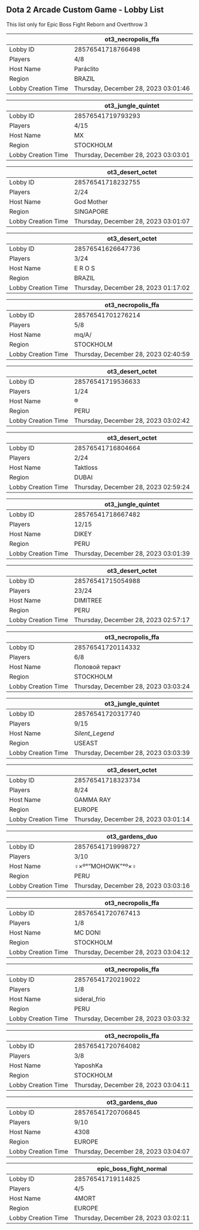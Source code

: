 ## Dota 2 Arcade Custom Game - Lobby List

This list only for Epic Boss Fight Reborn and Overthrow 3

|  | ot3_necropolis_ffa |
| ------ | ------ |
| Lobby ID | 28576541718766498 |
| Players | 4/8 |
| Host Name | Paráclito |
| Region | BRAZIL |
| Lobby Creation Time | Thursday, December 28, 2023 03:01:46 |


|  | ot3_jungle_quintet |
| ------ | ------ |
| Lobby ID | 28576541719793293 |
| Players | 4/15 |
| Host Name | MX |
| Region | STOCKHOLM |
| Lobby Creation Time | Thursday, December 28, 2023 03:03:01 |


|  | ot3_desert_octet |
| ------ | ------ |
| Lobby ID | 28576541718232755 |
| Players | 2/24 |
| Host Name | God Mother |
| Region | SINGAPORE |
| Lobby Creation Time | Thursday, December 28, 2023 03:01:07 |


|  | ot3_desert_octet |
| ------ | ------ |
| Lobby ID | 28576541626647736 |
| Players | 3/24 |
| Host Name | E R O S |
| Region | BRAZIL |
| Lobby Creation Time | Thursday, December 28, 2023 01:17:02 |


|  | ot3_necropolis_ffa |
| ------ | ------ |
| Lobby ID | 28576541701276214 |
| Players | 5/8 |
| Host Name | mq/A/ |
| Region | STOCKHOLM |
| Lobby Creation Time | Thursday, December 28, 2023 02:40:59 |


|  | ot3_desert_octet |
| ------ | ------ |
| Lobby ID | 28576541719536633 |
| Players | 1/24 |
| Host Name | ® |
| Region | PERU |
| Lobby Creation Time | Thursday, December 28, 2023 03:02:42 |


|  | ot3_desert_octet |
| ------ | ------ |
| Lobby ID | 28576541716804664 |
| Players | 2/24 |
| Host Name | Taktloss |
| Region | DUBAI |
| Lobby Creation Time | Thursday, December 28, 2023 02:59:24 |


|  | ot3_jungle_quintet |
| ------ | ------ |
| Lobby ID | 28576541718667482 |
| Players | 12/15 |
| Host Name | DIKEY |
| Region | PERU |
| Lobby Creation Time | Thursday, December 28, 2023 03:01:39 |


|  | ot3_desert_octet |
| ------ | ------ |
| Lobby ID | 28576541715054988 |
| Players | 23/24 |
| Host Name | DIMITREE |
| Region | PERU |
| Lobby Creation Time | Thursday, December 28, 2023 02:57:17 |


|  | ot3_necropolis_ffa |
| ------ | ------ |
| Lobby ID | 28576541720114332 |
| Players | 6/8 |
| Host Name | Половой теракт |
| Region | STOCKHOLM |
| Lobby Creation Time | Thursday, December 28, 2023 03:03:24 |


|  | ot3_jungle_quintet |
| ------ | ------ |
| Lobby ID | 28576541720317740 |
| Players | 9/15 |
| Host Name | _Silent_Legend_ |
| Region | USEAST |
| Lobby Creation Time | Thursday, December 28, 2023 03:03:39 |


|  | ot3_desert_octet |
| ------ | ------ |
| Lobby ID | 28576541718323734 |
| Players | 8/24 |
| Host Name | GAMMA RAY |
| Region | EUROPE |
| Lobby Creation Time | Thursday, December 28, 2023 03:01:14 |


|  | ot3_gardens_duo |
| ------ | ------ |
| Lobby ID | 28576541719998727 |
| Players | 3/10 |
| Host Name | ♀×º°”MOHOWK”°º×♀ |
| Region | PERU |
| Lobby Creation Time | Thursday, December 28, 2023 03:03:16 |


|  | ot3_necropolis_ffa |
| ------ | ------ |
| Lobby ID | 28576541720767413 |
| Players | 1/8 |
| Host Name | MC DONI |
| Region | STOCKHOLM |
| Lobby Creation Time | Thursday, December 28, 2023 03:04:12 |


|  | ot3_necropolis_ffa |
| ------ | ------ |
| Lobby ID | 28576541720219022 |
| Players | 1/8 |
| Host Name | sideral_frio |
| Region | PERU |
| Lobby Creation Time | Thursday, December 28, 2023 03:03:32 |


|  | ot3_necropolis_ffa |
| ------ | ------ |
| Lobby ID | 28576541720764082 |
| Players | 3/8 |
| Host Name | YaposhKa |
| Region | STOCKHOLM |
| Lobby Creation Time | Thursday, December 28, 2023 03:04:11 |


|  | ot3_gardens_duo |
| ------ | ------ |
| Lobby ID | 28576541720706845 |
| Players | 9/10 |
| Host Name | 4308 |
| Region | EUROPE |
| Lobby Creation Time | Thursday, December 28, 2023 03:04:07 |


|  | epic_boss_fight_normal |
| ------ | ------ |
| Lobby ID | 28576541719114825 |
| Players | 4/5 |
| Host Name | 4MORT |
| Region | EUROPE |
| Lobby Creation Time | Thursday, December 28, 2023 03:02:11 |


